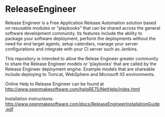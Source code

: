 # ReleaseEngineer
Release Engineer is a Free Application Release Automation solution based on resusable modules or "playbooks" that can be shared across the general software development community.  Its features include the ability to package your software deployment, perform the deployments without the need for end target agents, setup calendars, manage your server configurations and integrate with your CI server such as Jenkins.

This repository is intended to allow the Releae Engineer greater community to share the Release Engineer models or 'playbooks' that are called by the Release Engineer deployment engine.  Example models that are shareable include deploying to Tomcat, WebSphere and Microsoft IIS environments. 

Online Help to Release Engineer can be found at http://www.openmakesoftware.com/helpRE75/NetHelp/index.html

Installation instructions: 
http://www.openmakesoftware.com/docs/ReleaseEngineerInstallationGuide.pdf
